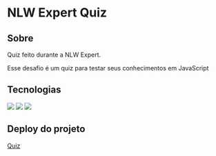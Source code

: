 <h1>NLW Expert Quiz</h1>

<h2>Sobre</h2>
<p>Quiz feito durante a NLW Expert.</p>
<p>Esse desafio é um quiz para testar seus conhecimentos em JavaScript</p>

## Tecnologias
<div>
  <img src="https://img.shields.io/badge/HTML-239120?style=for-the-badge&logo=html5&logoColor=white">
  <img src="https://img.shields.io/badge/CSS-239120?&style=for-the-badge&logo=css3&logoColor=white">
  <img src="https://img.shields.io/badge/JavaScript-F7DF1E?style=for-the-badge&logo=javascript&logoColor=black">
</div>


<h2>Deploy do projeto</h2>
<a href="https://ana-cassia-invernizzi.github.io/programa-one-desafio-1/">Quiz</a>

